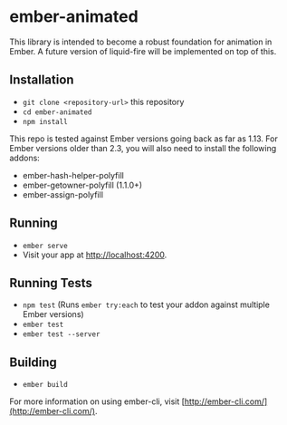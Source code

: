 # ember-animated

This library is intended to become a robust foundation for animation in Ember. A future version of liquid-fire will be implemented on top of this.

## Installation

* `git clone <repository-url>` this repository
* `cd ember-animated`
* `npm install`

This repo is tested against Ember versions going back as far as 1.13. For Ember versions older than 2.3, you will also need to install the following addons:

 - ember-hash-helper-polyfill
 - ember-getowner-polyfill (1.1.0+)
 - ember-assign-polyfill

## Running

* `ember serve`
* Visit your app at [http://localhost:4200](http://localhost:4200).

## Running Tests

* `npm test` (Runs `ember try:each` to test your addon against multiple Ember versions)
* `ember test`
* `ember test --server`

## Building

* `ember build`

For more information on using ember-cli, visit [http://ember-cli.com/](http://ember-cli.com/).
